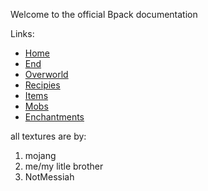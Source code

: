 Welcome to the official Bpack documentation

Links:

- [Home](/)
- [End](end.md)
- [Overworld](overworld.md)
- [Recipies](recipies.md)
- [Items](items.md)
- [Mobs](mobs.md)
- [Enchantments](enchantments.md)

<lb></lb>

all textures are by:
1. mojang
2. me/my litle brother
3. NotMessiah